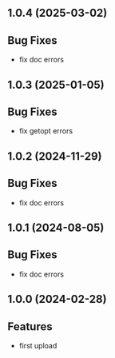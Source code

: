 ## 1.0.4 (2025-03-02)

## Bug Fixes

- fix doc errors

## 1.0.3 (2025-01-05)

## Bug Fixes

- fix getopt errors

## 1.0.2 (2024-11-29)

## Bug Fixes

- fix doc errors

## 1.0.1 (2024-08-05)

## Bug Fixes

- fix doc errors

## 1.0.0 (2024-02-28)

## Features

- first upload
